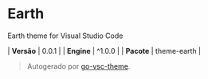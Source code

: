 # Earth

Earth theme for Visual Studio Code

| **Versão** | 0.0.1 |
| **Engine** | ^1.0.0 |
| **Pacote** | theme-earth |

> Autogerado por [go-vsc-theme](https://github.com/natalbu/go-vsc-theme).
